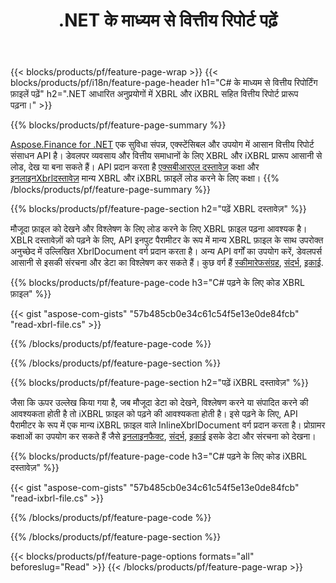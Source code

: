 ﻿---
title: .NET के माध्यम से वित्तीय रिपोर्ट पढ़ें
url: /hi/net/read/
description:  वित्तीय रिपोर्ट पढ़ने के लिए C# कोड XBRL और iXBRL फ़ाइलें .NET लाइब्रेरी के माध्यम से।
---
{{< blocks/products/pf/feature-page-wrap >}}
{{< blocks/products/pf/i18n/feature-page-header h1="C# के माध्यम से वित्तीय रिपोर्टिंग फ़ाइलें पढ़ें" h2=".NET आधारित अनुप्रयोगों में XBRL और iXBRL सहित वित्तीय रिपोर्ट प्रारूप पढ़ना।" >}}

{{% blocks/products/pf/feature-page-summary %}}

[Aspose.Finance for .NET](https://products.aspose.com/finance/net/) एक सुविधा संपन्न, एक्स्टेंसिबल और उपयोग में आसान वित्तीय रिपोर्ट संसाधन API है। डेवलपर व्यवसाय और वित्तीय समाधानों के लिए XBRL और iXBRL प्रारूप आसानी से लोड, देख या बना सकते हैं। API प्रदान करता है [एक्सबीआरएल दस्तावेज़](https://apireference.aspose.com/finance/net/aspose.finance.xbrl/xbrldocument) कक्षा और  [इनलाइनXbrlदस्तावेज़](https://apireference.aspose.com/finance/net/aspose.finance.xbrl.inline/inlinexbrldocument) मान्य XBRL और iXBRL फ़ाइलें लोड करने के लिए कक्षा।
{{% /blocks/products/pf/feature-page-summary %}}

{{% blocks/products/pf/feature-page-section h2="पढ़ें XBRL दस्तावेज़" %}}

मौजूदा फ़ाइल को देखने और विश्लेषण के लिए लोड करने के लिए XBRL फ़ाइल पढ़ना आवश्यक है। XBLR दस्तावेज़ों को पढ़ने के लिए, API इनपुट पैरामीटर के रूप में मान्य XBRL फ़ाइल के साथ उपरोक्त अनुच्छेद में उल्लिखित XbrlDocument वर्ग प्रदान करता है। अन्य API वर्गों का उपयोग करें, डेवलपर्स आसानी से इसकी संरचना और डेटा का विश्लेषण कर सकते हैं। कुछ वर्ग हैं [स्कीमारेफसंग्रह](https://apireference.aspose.com/finance/net/aspose.finance.xbrl/schemarefcollection), [संदर्भ](https://apireference.aspose.com/finance/net/aspose.finance.xbrl/context), [इकाई](https://apireference.aspose.com/finance/net/aspose.finance.xbrl/unit).

{{% blocks/products/pf/feature-page-code h3="C# पढ़ने के लिए कोड XBRL फ़ाइल" %}}

{{< gist "aspose-com-gists" "57b485cb0e34c61c54f5e13e0de84fcb" "read-xbrl-file.cs" >}} 

{{% /blocks/products/pf/feature-page-code %}}

{{% /blocks/products/pf/feature-page-section %}}

{{% blocks/products/pf/feature-page-section h2="पढ़ें iXBRL दस्तावेज़" %}}

जैसा कि ऊपर उल्लेख किया गया है, जब मौजूदा डेटा को देखने, विश्लेषण करने या संपादित करने की आवश्यकता होती है तो iXBRL फ़ाइल को पढ़ने की आवश्यकता होती है। इसे पढ़ने के लिए, API पैरामीटर के रूप में एक मान्य iXBRL फ़ाइल वाले InlineXbrlDocument वर्ग प्रदान करता है। प्रोग्रामर कक्षाओं का उपयोग कर सकते हैं जैसे [इनलाइनफैक्ट](https://apireference.aspose.com/finance/net/aspose.finance.xbrl.inline/inlinefact), [संदर्भ](https://apireference.aspose.com/finance/net/aspose.finance.xbrl/context), [इकाई](https://apireference.aspose.com/finance/net/aspose.finance.xbrl/unit) इसके डेटा और संरचना को देखना। 

{{% blocks/products/pf/feature-page-code h3="C# पढ़ने के लिए कोड iXBRL दस्तावेज़" %}}

{{< gist "aspose-com-gists" "57b485cb0e34c61c54f5e13e0de84fcb" "read-ixbrl-file.cs" >}}

{{% /blocks/products/pf/feature-page-code %}}

{{% /blocks/products/pf/feature-page-section %}}

{{< blocks/products/pf/feature-page-options formats="all" beforeslug="Read" >}}
{{< /blocks/products/pf/feature-page-wrap >}}